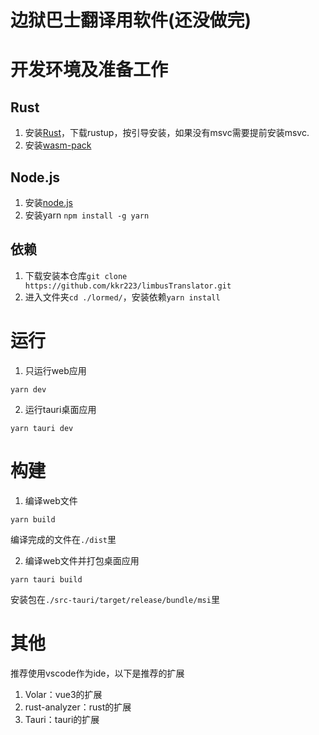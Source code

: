 # 边狱巴士翻译用软件(还没做完)

# 开发环境及准备工作

## Rust

1. 安装[Rust](https://www.rust-lang.org/)，下载rustup，按引导安装，如果没有msvc需要提前安装msvc.
2. 安装[wasm-pack](https://rustwasm.github.io/wasm-pack/installer/)
## Node.js

1. 安装[node.js](https://nodejs.org/zh-cn/download/)
2. 安装yarn `npm install -g yarn`
## 依赖

1. 下载安装本仓库`git clone https://github.com/kkr223/limbusTranslator.git`
2. 进入文件夹`cd ./lormed/`，安装依赖`yarn install`

# 运行

1. 只运行web应用
```
yarn dev
```
2. 运行tauri桌面应用
```
yarn tauri dev
```

# 构建
1. 编译web文件
```
yarn build
```
  编译完成的文件在`./dist`里

2. 编译web文件并打包桌面应用
```
yarn tauri build
```
  安装包在`./src-tauri/target/release/bundle/msi`里

# 其他
推荐使用vscode作为ide，以下是推荐的扩展
1. Volar：vue3的扩展
2. rust-analyzer：rust的扩展
3. Tauri：tauri的扩展
